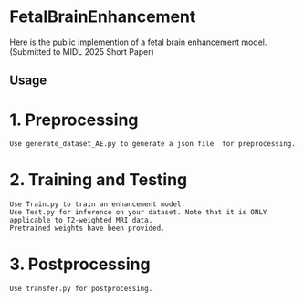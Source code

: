 # FetalBrainEnhancement

Here is the public implemention of a fetal brain enhancement model. (Submitted to MIDL 2025 Short Paper)

## Usage
# 1. Preprocessing
    Use generate_dataset_AE.py to generate a json file  for preprocessing.
# 2. Training and Testing
    Use Train.py to train an enhancement model.
    Use Test.py for inference on your dataset. Note that it is ONLY applicable to T2-weighted MRI data.
    Pretrained weights have been provided.
# 3. Postprocessing
    Use transfer.py for postprocessing.
